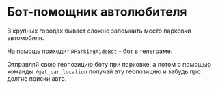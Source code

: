 # Бот-помощник автолюбителя

В крупных городах бывает сложно запомнить место парковки автомобиля.

На помощь приходит `@ParkingAideBot` - бот в телеграме.

Отправляй свою геопозицию боту при парковке, а потом с помощью команды `/get_car_location` получай эту геопозицию и забудь про долгие поиски авто.